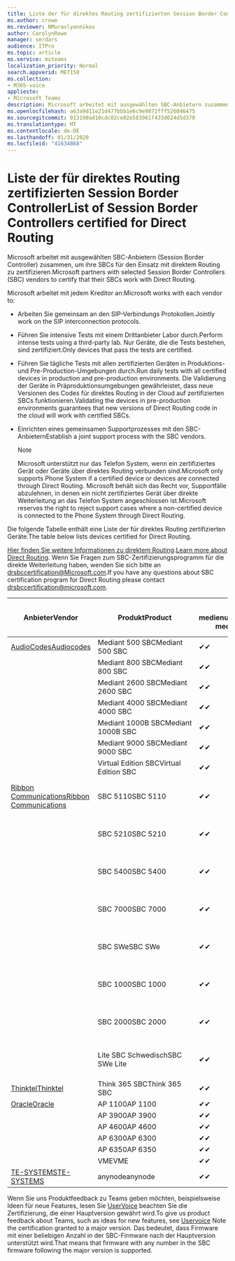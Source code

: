 ```yaml
---
title: Liste der für direktes Routing zertifizierten Session Border Controller
ms.author: crowe
ms.reviewer: NMuravlyannikov
author: CarolynRowe
manager: serdars
audience: ITPro
ms.topic: article
ms.service: msteams
localization_priority: Normal
search.appverid: MET150
ms.collection:
- M365-voice
appliesto:
- Microsoft Teams
description: Microsoft arbeitet mit ausgewählten SBC-Anbietern zusammen, um ihre SBCs für den Einsatz mit direktem Routing zu zertifizieren.
ms.openlocfilehash: a63a9d11e21d477bbb1e6c9e9872fff526046475
ms.sourcegitcommit: 013190ad10cdc02ce02e583961f433d024d5d370
ms.translationtype: MT
ms.contentlocale: de-DE
ms.lasthandoff: 01/31/2020
ms.locfileid: "41634868"
---
```

# <a name="list-of-session-border-controllers-certified-for-direct-routing"></a><span data-ttu-id="7e5a7-103">Liste der für direktes Routing zertifizierten Session Border Controller</span><span class="sxs-lookup"><span data-stu-id="7e5a7-103">List of Session Border Controllers certified for Direct Routing</span></span>

<span data-ttu-id="7e5a7-104">Microsoft arbeitet mit ausgewählten SBC-Anbietern (Session Border Controller) zusammen, um ihre SBCs für den Einsatz mit direktem Routing zu zertifizieren.</span><span class="sxs-lookup"><span data-stu-id="7e5a7-104">Microsoft partners with selected Session Border Controllers (SBC) vendors to certify that their SBCs work with Direct Routing.</span></span> 

<span data-ttu-id="7e5a7-105">Microsoft arbeitet mit jedem Kreditor an:</span><span class="sxs-lookup"><span data-stu-id="7e5a7-105">Microsoft works with each vendor to:</span></span> 

- <span data-ttu-id="7e5a7-106">Arbeiten Sie gemeinsam an den SIP-Verbindungs Protokollen.</span><span class="sxs-lookup"><span data-stu-id="7e5a7-106">Jointly work on the SIP interconnection protocols.</span></span>
- <span data-ttu-id="7e5a7-107">Führen Sie intensive Tests mit einem Drittanbieter Labor durch.</span><span class="sxs-lookup"><span data-stu-id="7e5a7-107">Perform intense tests using a third-party lab.</span></span> <span data-ttu-id="7e5a7-108">Nur Geräte, die die Tests bestehen, sind zertifiziert.</span><span class="sxs-lookup"><span data-stu-id="7e5a7-108">Only devices that pass the tests are certified.</span></span> 
- <span data-ttu-id="7e5a7-109">Führen Sie tägliche Tests mit allen zertifizierten Geräten in Produktions-und Pre-Production-Umgebungen durch.</span><span class="sxs-lookup"><span data-stu-id="7e5a7-109">Run daily tests with all certified devices in production and pre-production environments.</span></span> <span data-ttu-id="7e5a7-110">Die Validierung der Geräte in Präproduktionsumgebungen gewährleistet, dass neue Versionen des Codes für direktes Routing in der Cloud auf zertifizierten SBCs funktionieren.</span><span class="sxs-lookup"><span data-stu-id="7e5a7-110">Validating the devices in pre-production environments guarantees that new versions of Direct Routing code in the cloud will work with certified SBCs.</span></span> 
- <span data-ttu-id="7e5a7-111">Einrichten eines gemeinsamen Supportprozesses mit den SBC-Anbietern</span><span class="sxs-lookup"><span data-stu-id="7e5a7-111">Establish a joint support process with the SBC vendors.</span></span>


  > [!NOTE]
  > <span data-ttu-id="7e5a7-112">Microsoft unterstützt nur das Telefon System, wenn ein zertifiziertes Gerät oder Geräte über direktes Routing verbunden sind.</span><span class="sxs-lookup"><span data-stu-id="7e5a7-112">Microsoft only supports Phone System if a certified device or devices are connected through Direct Routing.</span></span> <span data-ttu-id="7e5a7-113">Microsoft behält sich das Recht vor, Supportfälle abzulehnen, in denen ein nicht zertifiziertes Gerät über direkte Weiterleitung an das Telefon System angeschlossen ist.</span><span class="sxs-lookup"><span data-stu-id="7e5a7-113">Microsoft reserves the right to reject support cases where a non-certified device is connected to the Phone System through Direct Routing.</span></span> 

<span data-ttu-id="7e5a7-114">Die folgende Tabelle enthält eine Liste der für direktes Routing zertifizierten Geräte.</span><span class="sxs-lookup"><span data-stu-id="7e5a7-114">The table below lists devices certified for Direct Routing.</span></span> 

<span data-ttu-id="7e5a7-115">[Hier finden Sie weitere Informationen zu direktem Routing](https://aka.ms/dr).</span><span class="sxs-lookup"><span data-stu-id="7e5a7-115">[Learn more about Direct Routing](https://aka.ms/dr).</span></span> <span data-ttu-id="7e5a7-116">Wenn Sie Fragen zum SBC-Zertifizierungsprogramm für die direkte Weiterleitung haben, wenden Sie sich bitte an drsbccertification@Microsoft.com.</span><span class="sxs-lookup"><span data-stu-id="7e5a7-116">If you have any questions about SBC certification program for Direct Routing please contact drsbccertification@microsoft.com.</span></span>


|                                                       <span data-ttu-id="7e5a7-117">Anbieter</span><span class="sxs-lookup"><span data-stu-id="7e5a7-117">Vendor</span></span>                                                        |       <span data-ttu-id="7e5a7-118">Produkt</span><span class="sxs-lookup"><span data-stu-id="7e5a7-118">Product</span></span>       | <span data-ttu-id="7e5a7-119">Nicht medienumgehung</span><span class="sxs-lookup"><span data-stu-id="7e5a7-119">Non-media bypass</span></span> | <span data-ttu-id="7e5a7-120">Medienumgehung</span><span class="sxs-lookup"><span data-stu-id="7e5a7-120">Media bypass</span></span> | <span data-ttu-id="7e5a7-121">Software Version</span><span class="sxs-lookup"><span data-stu-id="7e5a7-121">Software version</span></span> | <span data-ttu-id="7e5a7-122">Validiert mit E911-Anbietern</span><span class="sxs-lookup"><span data-stu-id="7e5a7-122">Validated with E911 providers</span></span> | <span data-ttu-id="7e5a7-123">Elin-fähig</span><span class="sxs-lookup"><span data-stu-id="7e5a7-123">ELIN capable</span></span>
|---------------------------------------------------------------------------------------------------------------------|---------------------|------------------|--------------|------------------|-----------------|------------------|
| [<span data-ttu-id="7e5a7-124">AudioCodes</span><span class="sxs-lookup"><span data-stu-id="7e5a7-124">Audiocodes</span></span>](https://www.audiocodes.com/solutions-products/products/products-for-microsoft-365/direct-routing-for-microsoft-teams) |   <span data-ttu-id="7e5a7-125">Mediant 500 SBC</span><span class="sxs-lookup"><span data-stu-id="7e5a7-125">Mediant 500 SBC</span></span>   |     <span data-ttu-id="7e5a7-126">&#10004;</span><span class="sxs-lookup"><span data-stu-id="7e5a7-126">&#10004;</span></span>     |   <span data-ttu-id="7e5a7-127">&#10004;</span><span class="sxs-lookup"><span data-stu-id="7e5a7-127">&#10004;</span></span>    |  <span data-ttu-id="7e5a7-128">7.20A.250</span><span class="sxs-lookup"><span data-stu-id="7e5a7-128">7.20A.250</span></span>   |
|                                                                                                                     |   <span data-ttu-id="7e5a7-129">Mediant 800 SBC</span><span class="sxs-lookup"><span data-stu-id="7e5a7-129">Mediant 800 SBC</span></span>   |     <span data-ttu-id="7e5a7-130">&#10004;</span><span class="sxs-lookup"><span data-stu-id="7e5a7-130">&#10004;</span></span>     |   <span data-ttu-id="7e5a7-131">&#10004;</span><span class="sxs-lookup"><span data-stu-id="7e5a7-131">&#10004;</span></span>     |  <span data-ttu-id="7e5a7-132">7.20A.250</span><span class="sxs-lookup"><span data-stu-id="7e5a7-132">7.20A.250</span></span>   |    |    |
|                                                                                                                     |  <span data-ttu-id="7e5a7-133">Mediant 2600 SBC</span><span class="sxs-lookup"><span data-stu-id="7e5a7-133">Mediant 2600 SBC</span></span>   |     <span data-ttu-id="7e5a7-134">&#10004;</span><span class="sxs-lookup"><span data-stu-id="7e5a7-134">&#10004;</span></span>     |   <span data-ttu-id="7e5a7-135">&#10004;</span><span class="sxs-lookup"><span data-stu-id="7e5a7-135">&#10004;</span></span>    |  <span data-ttu-id="7e5a7-136">7.20A.250</span><span class="sxs-lookup"><span data-stu-id="7e5a7-136">7.20A.250</span></span>   |     |    |    
|                                                                                                                     |  <span data-ttu-id="7e5a7-137">Mediant 4000 SBC</span><span class="sxs-lookup"><span data-stu-id="7e5a7-137">Mediant 4000 SBC</span></span>   |     <span data-ttu-id="7e5a7-138">&#10004;</span><span class="sxs-lookup"><span data-stu-id="7e5a7-138">&#10004;</span></span>     |   <span data-ttu-id="7e5a7-139">&#10004;</span><span class="sxs-lookup"><span data-stu-id="7e5a7-139">&#10004;</span></span>     |  <span data-ttu-id="7e5a7-140">7.20A.250</span><span class="sxs-lookup"><span data-stu-id="7e5a7-140">7.20A.250</span></span>   |     |    |    
|                                                                                                                     | <span data-ttu-id="7e5a7-141">Mediant 1000B SBC</span><span class="sxs-lookup"><span data-stu-id="7e5a7-141">Mediant 1000B  SBC</span></span>  |     <span data-ttu-id="7e5a7-142">&#10004;</span><span class="sxs-lookup"><span data-stu-id="7e5a7-142">&#10004;</span></span>     |   <span data-ttu-id="7e5a7-143">Ausstehend</span><span class="sxs-lookup"><span data-stu-id="7e5a7-143">Pending</span></span>     |  <span data-ttu-id="7e5a7-144">7.20A.250</span><span class="sxs-lookup"><span data-stu-id="7e5a7-144">7.20A.250</span></span>  |    |    |    
|                                                                                                                     | <span data-ttu-id="7e5a7-145">Mediant 9000  SBC</span><span class="sxs-lookup"><span data-stu-id="7e5a7-145">Mediant 9000  SBC</span></span>  |     <span data-ttu-id="7e5a7-146">&#10004;</span><span class="sxs-lookup"><span data-stu-id="7e5a7-146">&#10004;</span></span>     |   <span data-ttu-id="7e5a7-147">&#10004;</span><span class="sxs-lookup"><span data-stu-id="7e5a7-147">&#10004;</span></span>     |  <span data-ttu-id="7e5a7-148">7.20A.250</span><span class="sxs-lookup"><span data-stu-id="7e5a7-148">7.20A.250</span></span>   |    |    |                                                                       
|                                                                                                                     | <span data-ttu-id="7e5a7-149">Virtual Edition SBC</span><span class="sxs-lookup"><span data-stu-id="7e5a7-149">Virtual Edition SBC</span></span> |     <span data-ttu-id="7e5a7-150">&#10004;</span><span class="sxs-lookup"><span data-stu-id="7e5a7-150">&#10004;</span></span>     |   <span data-ttu-id="7e5a7-151">&#10004;</span><span class="sxs-lookup"><span data-stu-id="7e5a7-151">&#10004;</span></span>     |  <span data-ttu-id="7e5a7-152">7.20A.250</span><span class="sxs-lookup"><span data-stu-id="7e5a7-152">7.20A.250</span></span> |    |    |    
|  [<span data-ttu-id="7e5a7-153">Ribbon Communications</span><span class="sxs-lookup"><span data-stu-id="7e5a7-153">Ribbon Communications</span></span>](https://ribboncommunications.com/solutions/enterprise-solutions/microsoft-skype-business)  |      <span data-ttu-id="7e5a7-154">SBC 5110</span><span class="sxs-lookup"><span data-stu-id="7e5a7-154">SBC 5110</span></span>       |     <span data-ttu-id="7e5a7-155">&#10004;</span><span class="sxs-lookup"><span data-stu-id="7e5a7-155">&#10004;</span></span>     |   <span data-ttu-id="7e5a7-156">&#10004;</span><span class="sxs-lookup"><span data-stu-id="7e5a7-156">&#10004;</span></span>    |       <span data-ttu-id="7e5a7-157">V 7.2</span><span class="sxs-lookup"><span data-stu-id="7e5a7-157">V7.2</span></span>       |  <span data-ttu-id="7e5a7-158">Intrado ERS</span><span class="sxs-lookup"><span data-stu-id="7e5a7-158">Intrado ERS</span></span> <br><span data-ttu-id="7e5a7-159">Intrado EGW</span><span class="sxs-lookup"><span data-stu-id="7e5a7-159">Intrado EGW</span></span> |   <span data-ttu-id="7e5a7-160">Nein</span><span class="sxs-lookup"><span data-stu-id="7e5a7-160">No</span></span> |    
|                                                                                                                     |      <span data-ttu-id="7e5a7-161">SBC 5210</span><span class="sxs-lookup"><span data-stu-id="7e5a7-161">SBC 5210</span></span>       |     <span data-ttu-id="7e5a7-162">&#10004;</span><span class="sxs-lookup"><span data-stu-id="7e5a7-162">&#10004;</span></span>     |  <span data-ttu-id="7e5a7-163">&#10004;</span><span class="sxs-lookup"><span data-stu-id="7e5a7-163">&#10004;</span></span>    |       <span data-ttu-id="7e5a7-164">V 7.2</span><span class="sxs-lookup"><span data-stu-id="7e5a7-164">V7.2</span></span>       |   <span data-ttu-id="7e5a7-165">Intrado ERS</span><span class="sxs-lookup"><span data-stu-id="7e5a7-165">Intrado ERS</span></span> <br><span data-ttu-id="7e5a7-166">Intrado EGW</span><span class="sxs-lookup"><span data-stu-id="7e5a7-166">Intrado EGW</span></span>  | <span data-ttu-id="7e5a7-167">Nein</span><span class="sxs-lookup"><span data-stu-id="7e5a7-167">No</span></span>   |    
|                                                                                                                     |      <span data-ttu-id="7e5a7-168">SBC 5400</span><span class="sxs-lookup"><span data-stu-id="7e5a7-168">SBC 5400</span></span>       |     <span data-ttu-id="7e5a7-169">&#10004;</span><span class="sxs-lookup"><span data-stu-id="7e5a7-169">&#10004;</span></span>     |   <span data-ttu-id="7e5a7-170">&#10004;</span><span class="sxs-lookup"><span data-stu-id="7e5a7-170">&#10004;</span></span>   |       <span data-ttu-id="7e5a7-171">V 7.2</span><span class="sxs-lookup"><span data-stu-id="7e5a7-171">V7.2</span></span>       |  <span data-ttu-id="7e5a7-172">Intrado ERS</span><span class="sxs-lookup"><span data-stu-id="7e5a7-172">Intrado ERS</span></span> <br><span data-ttu-id="7e5a7-173">Intrado EGW</span><span class="sxs-lookup"><span data-stu-id="7e5a7-173">Intrado EGW</span></span>    |<span data-ttu-id="7e5a7-174">Nein</span><span class="sxs-lookup"><span data-stu-id="7e5a7-174">No</span></span>|    
|                                                                                                                     |      <span data-ttu-id="7e5a7-175">SBC 7000</span><span class="sxs-lookup"><span data-stu-id="7e5a7-175">SBC 7000</span></span>       |     <span data-ttu-id="7e5a7-176">&#10004;</span><span class="sxs-lookup"><span data-stu-id="7e5a7-176">&#10004;</span></span>     |   <span data-ttu-id="7e5a7-177">&#10004;</span><span class="sxs-lookup"><span data-stu-id="7e5a7-177">&#10004;</span></span>    |       <span data-ttu-id="7e5a7-178">V 7.2</span><span class="sxs-lookup"><span data-stu-id="7e5a7-178">V7.2</span></span>       |   <span data-ttu-id="7e5a7-179">Intrado ERS</span><span class="sxs-lookup"><span data-stu-id="7e5a7-179">Intrado ERS</span></span> <br><span data-ttu-id="7e5a7-180">Intrado EGW</span><span class="sxs-lookup"><span data-stu-id="7e5a7-180">Intrado EGW</span></span>  |  <span data-ttu-id="7e5a7-181">Nein</span><span class="sxs-lookup"><span data-stu-id="7e5a7-181">No</span></span>  |    
|                                                                                                                     |       <span data-ttu-id="7e5a7-182">SBC SWe</span><span class="sxs-lookup"><span data-stu-id="7e5a7-182">SBC SWe</span></span>       |     <span data-ttu-id="7e5a7-183">&#10004;</span><span class="sxs-lookup"><span data-stu-id="7e5a7-183">&#10004;</span></span>     |   <span data-ttu-id="7e5a7-184">&#10004;</span><span class="sxs-lookup"><span data-stu-id="7e5a7-184">&#10004;</span></span>   |       <span data-ttu-id="7e5a7-185">V 7.2</span><span class="sxs-lookup"><span data-stu-id="7e5a7-185">V7.2</span></span>       |   <span data-ttu-id="7e5a7-186">Intrado ERS</span><span class="sxs-lookup"><span data-stu-id="7e5a7-186">Intrado ERS</span></span> <br><span data-ttu-id="7e5a7-187">Intrado EGW</span><span class="sxs-lookup"><span data-stu-id="7e5a7-187">Intrado EGW</span></span> |   <span data-ttu-id="7e5a7-188">Nein</span><span class="sxs-lookup"><span data-stu-id="7e5a7-188">No</span></span> |    
|                                                                                                                     |      <span data-ttu-id="7e5a7-189">SBC 1000</span><span class="sxs-lookup"><span data-stu-id="7e5a7-189">SBC 1000</span></span>       |     <span data-ttu-id="7e5a7-190">&#10004;</span><span class="sxs-lookup"><span data-stu-id="7e5a7-190">&#10004;</span></span>     |   <span data-ttu-id="7e5a7-191">&#10004;</span><span class="sxs-lookup"><span data-stu-id="7e5a7-191">&#10004;</span></span>    |      <span data-ttu-id="7e5a7-192">v 8.0.3 (Build 537)</span><span class="sxs-lookup"><span data-stu-id="7e5a7-192">v8.0.3 (build 537)</span></span>     |  <span data-ttu-id="7e5a7-193">Intrado ERS</span><span class="sxs-lookup"><span data-stu-id="7e5a7-193">Intrado ERS</span></span> <br><span data-ttu-id="7e5a7-194">Intrado EGW</span><span class="sxs-lookup"><span data-stu-id="7e5a7-194">Intrado EGW</span></span>   |  <span data-ttu-id="7e5a7-195">Ausstehend</span><span class="sxs-lookup"><span data-stu-id="7e5a7-195">Pending</span></span>  |    
|                                                                                                                     |      <span data-ttu-id="7e5a7-196">SBC 2000</span><span class="sxs-lookup"><span data-stu-id="7e5a7-196">SBC 2000</span></span>       |     <span data-ttu-id="7e5a7-197">&#10004;</span><span class="sxs-lookup"><span data-stu-id="7e5a7-197">&#10004;</span></span>     |   <span data-ttu-id="7e5a7-198">&#10004;</span><span class="sxs-lookup"><span data-stu-id="7e5a7-198">&#10004;</span></span>   |     <span data-ttu-id="7e5a7-199">v 8.0.3 (Build 537)</span><span class="sxs-lookup"><span data-stu-id="7e5a7-199">v8.0.3 (build 537)</span></span>     |  <span data-ttu-id="7e5a7-200">Intrado ERS</span><span class="sxs-lookup"><span data-stu-id="7e5a7-200">Intrado ERS</span></span> <br><span data-ttu-id="7e5a7-201">Intrado EGW</span><span class="sxs-lookup"><span data-stu-id="7e5a7-201">Intrado EGW</span></span>  |  <span data-ttu-id="7e5a7-202">Ausstehend</span><span class="sxs-lookup"><span data-stu-id="7e5a7-202">Pending</span></span>  |    
|                                                                                                                     |    <span data-ttu-id="7e5a7-203">Lite SBC Schwedisch</span><span class="sxs-lookup"><span data-stu-id="7e5a7-203">SBC SWe Lite</span></span>     |     <span data-ttu-id="7e5a7-204">&#10004;</span><span class="sxs-lookup"><span data-stu-id="7e5a7-204">&#10004;</span></span>     |  <span data-ttu-id="7e5a7-205">&#10004;</span><span class="sxs-lookup"><span data-stu-id="7e5a7-205">&#10004;</span></span>    |      <span data-ttu-id="7e5a7-206">v 8.0.3 (Build 216)</span><span class="sxs-lookup"><span data-stu-id="7e5a7-206">v8.0.3 (build 216)</span></span>    |  <span data-ttu-id="7e5a7-207">Intrado ERS</span><span class="sxs-lookup"><span data-stu-id="7e5a7-207">Intrado ERS</span></span> <br><span data-ttu-id="7e5a7-208">Intrado EGW</span><span class="sxs-lookup"><span data-stu-id="7e5a7-208">Intrado EGW</span></span>   |  <span data-ttu-id="7e5a7-209">Ausstehend</span><span class="sxs-lookup"><span data-stu-id="7e5a7-209">Pending</span></span>  |    
|                     [<span data-ttu-id="7e5a7-210">Thinktel</span><span class="sxs-lookup"><span data-stu-id="7e5a7-210">Thinktel</span></span>](https://www.thinktel.ca/services/think-365/think-365-overview/)                      |    <span data-ttu-id="7e5a7-211">Think 365 SBC</span><span class="sxs-lookup"><span data-stu-id="7e5a7-211">Think 365 SBC</span></span>    |     <span data-ttu-id="7e5a7-212">&#10004;</span><span class="sxs-lookup"><span data-stu-id="7e5a7-212">&#10004;</span></span>     |   <span data-ttu-id="7e5a7-213">Ausstehend</span><span class="sxs-lookup"><span data-stu-id="7e5a7-213">Pending</span></span>    |       <span data-ttu-id="7e5a7-214">V1.4</span><span class="sxs-lookup"><span data-stu-id="7e5a7-214">V1.4</span></span>       |     |    |    
|                     [<span data-ttu-id="7e5a7-215">Oracle</span><span class="sxs-lookup"><span data-stu-id="7e5a7-215">Oracle</span></span>](https://www.oracle.com/industries/communications/enterprise-session-border-controller/microsoft.html)                      |    <span data-ttu-id="7e5a7-216">AP 1100</span><span class="sxs-lookup"><span data-stu-id="7e5a7-216">AP 1100</span></span>      |    <span data-ttu-id="7e5a7-217">&#10004;</span><span class="sxs-lookup"><span data-stu-id="7e5a7-217">&#10004;</span></span>     |    <span data-ttu-id="7e5a7-218">&#10004;</span><span class="sxs-lookup"><span data-stu-id="7e5a7-218">&#10004;</span></span>    |   <span data-ttu-id="7e5a7-219">8.3.0.0.1</span><span class="sxs-lookup"><span data-stu-id="7e5a7-219">8.3.0.0.1</span></span> |    |    |    
|                                                                                                                    |    <span data-ttu-id="7e5a7-220">AP 3900</span><span class="sxs-lookup"><span data-stu-id="7e5a7-220">AP 3900</span></span>           |    <span data-ttu-id="7e5a7-221">&#10004;</span><span class="sxs-lookup"><span data-stu-id="7e5a7-221">&#10004;</span></span>     |    <span data-ttu-id="7e5a7-222">&#10004;</span><span class="sxs-lookup"><span data-stu-id="7e5a7-222">&#10004;</span></span>   |   <span data-ttu-id="7e5a7-223">8.3.0.0.1</span><span class="sxs-lookup"><span data-stu-id="7e5a7-223">8.3.0.0.1</span></span>  |    |    |    
|                                                                                                                    |      <span data-ttu-id="7e5a7-224">AP 4600</span><span class="sxs-lookup"><span data-stu-id="7e5a7-224">AP 4600</span></span>         |    <span data-ttu-id="7e5a7-225">&#10004;</span><span class="sxs-lookup"><span data-stu-id="7e5a7-225">&#10004;</span></span>   |    <span data-ttu-id="7e5a7-226">&#10004;</span><span class="sxs-lookup"><span data-stu-id="7e5a7-226">&#10004;</span></span>     |     <span data-ttu-id="7e5a7-227">8.3.0.0.1</span><span class="sxs-lookup"><span data-stu-id="7e5a7-227">8.3.0.0.1</span></span>  |   |    |    
|                                                                                                                    |      <span data-ttu-id="7e5a7-228">AP 6300</span><span class="sxs-lookup"><span data-stu-id="7e5a7-228">AP 6300</span></span>         |    <span data-ttu-id="7e5a7-229">&#10004;</span><span class="sxs-lookup"><span data-stu-id="7e5a7-229">&#10004;</span></span>   |    <span data-ttu-id="7e5a7-230">&#10004;</span><span class="sxs-lookup"><span data-stu-id="7e5a7-230">&#10004;</span></span>     |     <span data-ttu-id="7e5a7-231">8.3.0.0.1</span><span class="sxs-lookup"><span data-stu-id="7e5a7-231">8.3.0.0.1</span></span>  |   |    |    
|                                                                                                                   |      <span data-ttu-id="7e5a7-232">AP 6350</span><span class="sxs-lookup"><span data-stu-id="7e5a7-232">AP 6350</span></span>           |    <span data-ttu-id="7e5a7-233">&#10004;</span><span class="sxs-lookup"><span data-stu-id="7e5a7-233">&#10004;</span></span>   |    <span data-ttu-id="7e5a7-234">&#10004;</span><span class="sxs-lookup"><span data-stu-id="7e5a7-234">&#10004;</span></span>    |     <span data-ttu-id="7e5a7-235">8.3.0.0.1</span><span class="sxs-lookup"><span data-stu-id="7e5a7-235">8.3.0.0.1</span></span>  |        |    |                                            
|                                                                                                                    |      <span data-ttu-id="7e5a7-236">VME</span><span class="sxs-lookup"><span data-stu-id="7e5a7-236">VME</span></span>           |    <span data-ttu-id="7e5a7-237">&#10004;</span><span class="sxs-lookup"><span data-stu-id="7e5a7-237">&#10004;</span></span>    |    <span data-ttu-id="7e5a7-238">&#10004;</span><span class="sxs-lookup"><span data-stu-id="7e5a7-238">&#10004;</span></span>    |     <span data-ttu-id="7e5a7-239">8.3.0.0.1</span><span class="sxs-lookup"><span data-stu-id="7e5a7-239">8.3.0.0.1</span></span>   |    |    |    
|                     [<span data-ttu-id="7e5a7-240">TE-SYSTEMS</span><span class="sxs-lookup"><span data-stu-id="7e5a7-240">TE-SYSTEMS</span></span>](https://www.anynode.de/anynode-and-microsoft-teams/)                               |     <span data-ttu-id="7e5a7-241">anynode</span><span class="sxs-lookup"><span data-stu-id="7e5a7-241">anynode</span></span>         |     <span data-ttu-id="7e5a7-242">&#10004;</span><span class="sxs-lookup"><span data-stu-id="7e5a7-242">&#10004;</span></span>   |  <span data-ttu-id="7e5a7-243">&#10004;</span><span class="sxs-lookup"><span data-stu-id="7e5a7-243">&#10004;</span></span>   |      <span data-ttu-id="7e5a7-244">v3.16.2</span><span class="sxs-lookup"><span data-stu-id="7e5a7-244">v3.16.2</span></span>      |     |    |    

<span data-ttu-id="7e5a7-245">Wenn Sie uns Produktfeedback zu Teams geben möchten, beispielsweise Ideen für neue Features, lesen Sie [UserVoice](https://microsoftteams.uservoice.com) beachten Sie die Zertifizierung, die einer Hauptversion gewährt wird.</span><span class="sxs-lookup"><span data-stu-id="7e5a7-245">To give us product feedback about Teams, such as ideas for new features, see [Uservoice](https://microsoftteams.uservoice.com) Note the certification granted to a major version.</span></span> <span data-ttu-id="7e5a7-246">Das bedeutet, dass Firmware mit einer beliebigen Anzahl in der SBC-Firmware nach der Hauptversion unterstützt wird.</span><span class="sxs-lookup"><span data-stu-id="7e5a7-246">That means that firmware with any number in the SBC firmware following the major version is supported.</span></span>
